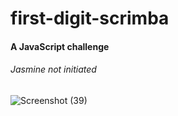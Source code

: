 # first-digit-scrimba
#### A JavaScript challenge
###### Jasmine not initiated


![Screenshot (39)](https://user-images.githubusercontent.com/85759426/141651963-431c0ed9-a1d9-4552-887f-1958474ea9ee.png)
